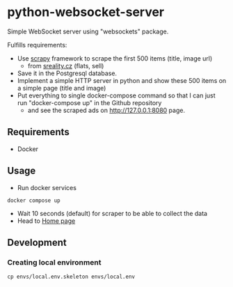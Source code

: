 # python-websocket-server

Simple WebSocket server using "websockets" package.

Fulfills requirements:

- Use [scrapy](https://docs.scrapy.org) framework to scrape the first 500 items (title, image url)
    - from [sreality.cz](https://www.sreality.cz) (flats, sell)
- Save it in the Postgresql database.
- Implement a simple HTTP server in python and show these 500 items on a simple page (title and image)
- Put everything to single docker-compose command so that I can just run "docker-compose up" in the Github repository
    - and see the scraped ads on http://127.0.0.1:8080 page.

## Requirements

- Docker

## Usage

- Run docker services

```shell
docker compose up
```

- Wait 10 seconds (default) for scraper to be able to collect the data
- Head to [Home page](http://127.0.0.1:8080)

## Development

### Creating local environment

```shell
cp envs/local.env.skeleton envs/local.env
```
